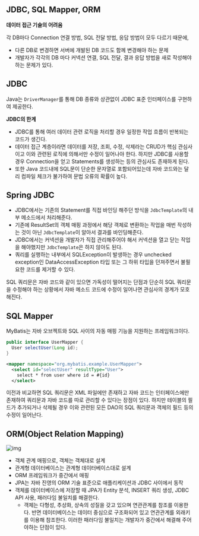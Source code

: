 ## JDBC, SQL Mapper, ORM

**데이터 접근 기술의 어려움**

각 DB마다 Connection 연결 방법, SQL 전달 방법, 응답 방법이 모두 다르기 때문에,

- 다른 DB로 변경하면 서버에 개발된 DB 코드도 함께 변경해야 하는 문제
- 개발자가 각각의 DB 마다 커넥션 연결, SQL 전달, 결과 응답 방법을 새로 작성해야 하는 문제가 있다.

## JDBC

Java는 `DriverManager`를 통해 DB 종류와 상관없이 JDBC 표준 인터페이스를 구현하여 제공한다. 

**JDBC의 한계**

- JDBC를 통해 여러 데이터 관련 로직을 처리할 경우 일정한 작업 흐름이 반복되는 코드가 생긴다. 
- 데이터 접근 계층이라면 데이터를 저장, 조회, 수정, 삭제라는 CRUD가 핵심 관심사이고 이와 관련된 로직에 의해서만 수정이 일어나야 한다. 하지만 JDBC를 사용할 경우 Connection을 얻고 Statements를 생성하는 등의 관심사도 존재하게 된다. 
- 또한 Java 코드내에 SQL문이 단순한 문자열로 포함되어있는데 자바 코드와는 달리 컴파일 체크가 불가하여 문법 오류의 확률이 높다.

## Spring JDBC

- JDBC에서는 기존의 Statement를 직접 바인딩 해주던 방식을 `JdbcTemplate`의 내부 메소드에서 처리해준다. 
- 기존에 ResultSet의 객체 매핑 과정에서 해당 객체로 변환하는 작업을 매번 작성하는 것이 아닌 `JdbcTemplate`이 알아서 결과를 바인딩해준다. 
- JDBC에서는 커넥션을 개발자가 직접 관리해주어야 해서 커넥션을 열고 닫는 작업을 해야했지만 `JdbcTemplate`은 하지 않아도 된다.
- 쿼리를 실행하는 내부에서 SQLException이 발생하는 경우 unchecked exception인 DataAccessException 타입 또는 그 하위 타입을 던져주면서 불필요한 코드를 제거할 수 있다.

SQL 쿼리문은 자바 코드와 같이 있으면 가독성이 떨어지는 단점과 단순히 SQL 쿼리문을 수정해야 하는 상황에서 자바 메소드 코드에 수정이 일어나면 관심사의 경계가 모호해진다.

## SQL Mapper

MyBatis는 자바 오브젝트와 SQL 사이의 자동 매핑 기능을 지원하는 프레임워크이다. 

```java
public interface UserMapper {
  User selectUser(Long id);
}
```

```xml
<mapper namespace="org.mybatis.example.UserMapper">
  <select id="selectUser" resultType="User">
    select * from user where id = #{id}
  </select>
```

이전과 비교하면 SQL 쿼리문은 XML 파일에만 존재하고 자바 코드는 인터페이스에만 존재하여 쿼리문과 자바 코드를 따로 관리할 수 있다는 장점이 있다. 하지만 테이블의 필드가 추가되거나 삭제될 경우 이와 관련된 모든 DAO의 SQL 쿼리문과 객체의 필드 등의 수정이 일어난다.

## ORM(Object Relation Mapping)

![img](https://github.com/mistyblue0302/TIL/blob/main/Image/JPA.png)

- 객체 관계 매핑으로, 객체는 객체대로 설계
- 관계형 데이터베이스는 관계형 데이터베이스대로 설계
- ORM 프레임워크가 중간에서 매핑
- JPA는 자바 진영의 ORM 기술 표준으로 애플리케이션과 JDBC 사이에서 동작
- 객체를 데이터베이스에 저장할 때 JPA가 Entity 분석, INSERT 쿼리 생성, JDBC API 사용, 패러다임 불일치를 해결한다.
  - 객체는 다형성, 추상화, 상속의 성질을 갖고 있으며 연관관계를 참조를 이용한다. 반면 데이터베이스는 데이터 중심으로 구조화되어 있고 연관관계를 외래키를 이용해 참조한다. 이러한 패러다임 불일치는 개발자가 중간에서 해결해 주어야하는 단점이 있다.

